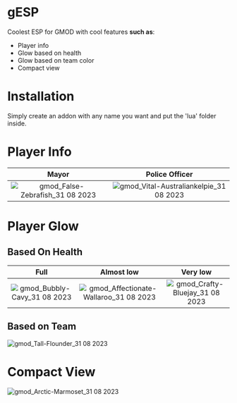 # gESP
Coolest ESP for GMOD with cool features **such as**:
- Player info
- Glow based on health
- Glow based on team color
- Compact view

# Installation
Simply create an addon with any name you want and put the 'lua' folder inside.

# Player Info
Mayor                      | Police Officer
:-------------------------:|:-------------------------:
![gmod_False-Zebrafish_31 08 2023](https://github.com/womblee/gesp-gmod/assets/52250786/99b7b384-d72c-415d-8a2b-f02079918173) |  ![gmod_Vital-Australiankelpie_31 08 2023](https://github.com/womblee/gesp-gmod/assets/52250786/93e2ecc4-5517-4449-bf09-a5aa8e61ea29)


# Player Glow

## Based On Health

Full                       | Almost low                | Very low
:-------------------------:|:-------------------------:|:-------------------------:
![gmod_Bubbly-Cavy_31 08 2023](https://github.com/womblee/gesp-gmod/assets/52250786/5516f2c6-47fa-46b1-a0c5-c75c40d156dd)  |  ![gmod_Affectionate-Wallaroo_31 08 2023](https://github.com/womblee/gesp-gmod/assets/52250786/f60806d7-140a-41a6-a3f0-8053a94fc953) | ![gmod_Crafty-Bluejay_31 08 2023](https://github.com/womblee/gesp-gmod/assets/52250786/d6b2c565-c8f6-4410-acb9-77d823f5068c)


## Based on Team

![gmod_Tall-Flounder_31 08 2023](https://github.com/womblee/gesp-gmod/assets/52250786/684c201b-58f7-459d-82c8-5eb88f9e6a73)

# Compact View

![gmod_Arctic-Marmoset_31 08 2023](https://github.com/womblee/gesp-gmod/assets/52250786/c89402a5-6725-403a-a59f-256e05a31aea)


